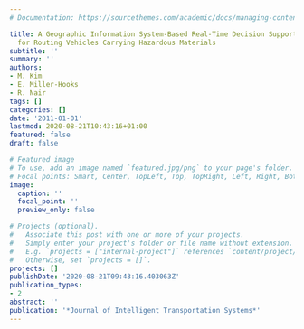 ```yaml
---
# Documentation: https://sourcethemes.com/academic/docs/managing-content/

title: A Geographic Information System-Based Real-Time Decision Support Framework
  for Routing Vehicles Carrying Hazardous Materials
subtitle: ''
summary: ''
authors:
- M. Kim
- E. Miller-Hooks
- R. Nair
tags: []
categories: []
date: '2011-01-01'
lastmod: 2020-08-21T10:43:16+01:00
featured: false
draft: false

# Featured image
# To use, add an image named `featured.jpg/png` to your page's folder.
# Focal points: Smart, Center, TopLeft, Top, TopRight, Left, Right, BottomLeft, Bottom, BottomRight.
image:
  caption: ''
  focal_point: ''
  preview_only: false

# Projects (optional).
#   Associate this post with one or more of your projects.
#   Simply enter your project's folder or file name without extension.
#   E.g. `projects = ["internal-project"]` references `content/project/deep-learning/index.md`.
#   Otherwise, set `projects = []`.
projects: []
publishDate: '2020-08-21T09:43:16.403063Z'
publication_types:
- 2
abstract: ''
publication: '*Journal of Intelligent Transportation Systems*'
---
```

